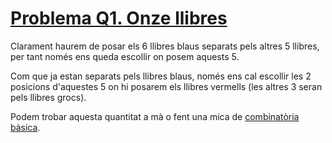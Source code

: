 # [Problema Q1. Onze llibres](https://jutge.org/problems/P57678_ca)

Clarament haurem de posar els 6 llibres blaus separats pels altres 5 llibres,
per tant només ens queda escollir on posem aquests 5.

Com que ja estan separats pels llibres blaus, només ens cal escollir les 2 posicions
d'aquestes 5 on hi posarem els llibres vermells (les altres 3 seran pels llibres grocs).

Podem trobar aquesta quantitat a mà o fent una mica de [combinatòria bàsica](https://ca.wikipedia.org/wiki/Coeficient_binomial#Interpretaci%C3%B3_combinat%C3%B2ria).

